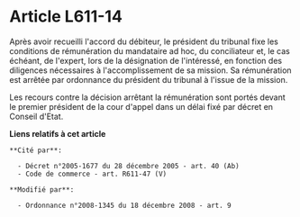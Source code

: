 # Article L611-14

Après avoir recueilli l'accord du débiteur, le président du tribunal fixe les conditions de rémunération du mandataire ad
hoc, du conciliateur et, le cas échéant, de l'expert, lors de la désignation de l'intéressé, en fonction des diligences
nécessaires à l'accomplissement de sa mission. Sa rémunération est arrêtée par ordonnance du président du tribunal à l'issue
de la mission.

Les recours contre la décision arrêtant la rémunération sont portés devant le premier président de la cour d'appel dans un
délai fixé par décret en Conseil d'Etat.

**Liens relatifs à cet article**

	**Cité par**:

	  - Décret n°2005-1677 du 28 décembre 2005 - art. 40 (Ab)
	  - Code de commerce - art. R611-47 (V)

	**Modifié par**:

	  - Ordonnance n°2008-1345 du 18 décembre 2008 - art. 9
